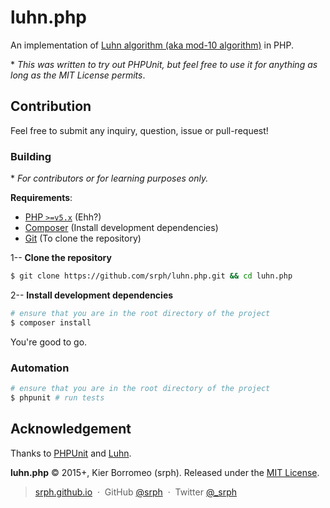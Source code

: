 # luhn.php

An implementation of [Luhn algorithm (aka mod-10 algorithm)](http://en.wikipedia.org/wiki/Luhn_algorithm) in PHP.

\* *This was written to try out PHPUnit, but feel free to use it for anything as long as the MIT License permits*.

## Contribution

Feel free to submit any inquiry, question, issue or pull-request!

### Building

\* *For contributors or for learning purposes only.*

**Requirements**:
- [PHP `>=v5.x`](https://php.net) (Ehh?)
- [Composer](https://getcomposer.org) (Install development dependencies)
- [Git](https://git-scm.org) (To clone the repository)

1-- **Clone the repository**

```bash
$ git clone https://github.com/srph/luhn.php.git && cd luhn.php
```

2-- **Install development dependencies**

```bash
# ensure that you are in the root directory of the project
$ composer install
```

You're good to go.

### Automation

```bash
# ensure that you are in the root directory of the project
$ phpunit # run tests
```

## Acknowledgement

Thanks to [PHPUnit](https://phpunit.de) and [Luhn](https://en.wikipedia.org/Luhn_algorithm).

**luhn.php** © 2015+, Kier Borromeo (srph). Released under the [MIT License](https://mit-license.org).

> [srph.github.io](http://srph.github.io) &nbsp;&middot;&nbsp;
> GitHub [@srph](https://github.com/srph) &nbsp;&middot;&nbsp;
> Twitter [@_srph](https://twitter.com/_srph)

